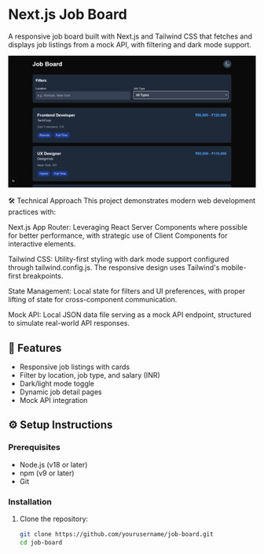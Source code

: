 # Next.js Job Board

A responsive job board built with Next.js and Tailwind CSS that fetches and displays job listings from a mock API, with filtering and dark mode support.

![Job Board Screenshot](/public/screenshot.png)

🛠 Technical Approach
This project demonstrates modern web development practices with:

Next.js App Router: Leveraging React Server Components where possible for better performance, with strategic use of Client Components for interactive elements.

Tailwind CSS: Utility-first styling with dark mode support configured through tailwind.config.js. The responsive design uses Tailwind's mobile-first breakpoints.

State Management: Local state for filters and UI preferences, with proper lifting of state for cross-component communication.

Mock API: Local JSON data file serving as a mock API endpoint, structured to simulate real-world API responses.

## 🚀 Features
- Responsive job listings with cards
- Filter by location, job type, and salary (INR)
- Dark/light mode toggle
- Dynamic job detail pages
- Mock API integration

## ⚙️ Setup Instructions

### Prerequisites
- Node.js (v18 or later)
- npm (v9 or later)
- Git

### Installation
1. Clone the repository:
   ```bash
   git clone https://github.com/yourusername/job-board.git
   cd job-board

